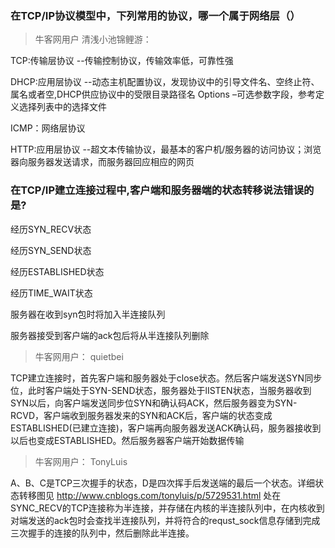 ### 在TCP/IP协议模型中，下列常用的协议，哪一个属于网络层（）

> 牛客网用户 清浅小池锦鲤游：

TCP:传输层协议     --传输控制协议，传输效率低，可靠性强

DHCP:应用层协议   --动态主机配置协议，发现协议中的引导文件名、空终止符、属名或者空,DHCP供应协议中的受限目录路径名 Options –可选参数字段，参考定义选择列表中的选择文件

ICMP：网络层协议

HTTP:应用层协议  --超文本传输协议，最基本的客户机/服务器的访问协议；浏览器向服务器发送请求，而服务器回应相应的网页

### 在TCP/IP建立连接过程中,客户端和服务器端的状态转移说法错误的是?


经历SYN_RECV状态

经历SYN_SEND状态

经历ESTABLISHED状态

经历TIME_WAIT状态

服务器在收到syn包时将加入半连接队列

服务器接受到客户端的ack包后将从半连接队列删除

>牛客网用户：     quietbei

TCP建立连接时，首先客户端和服务器处于close状态。然后客户端发送SYN同步位，此时客户端处于SYN-SEND状态，服务器处于lISTEN状态，当服务器收到SYN以后，向客户端发送同步位SYN和确认码ACK，然后服务器变为SYN-RCVD，客户端收到服务器发来的SYN和ACK后，客户端的状态变成ESTABLISHED(已建立连接)，客户端再向服务器发送ACK确认码，服务器接收到以后也变成ESTABLISHED。然后服务器客户端开始数据传输

>牛客网用户： TonyLuis

A、B、C是TCP三次握手的状态，D是四次挥手后发送端的最后一个状态。详细状态转移图见 http://www.cnblogs.com/tonyluis/p/5729531.html
处在SYNC_RECV的TCP连接称为半连接，并存储在内核的半连接队列中，在内核收到对端发送的ack包时会查找半连接队列，并将符合的requst_sock信息存储到完成三次握手的连接的队列中，然后删除此半连接。